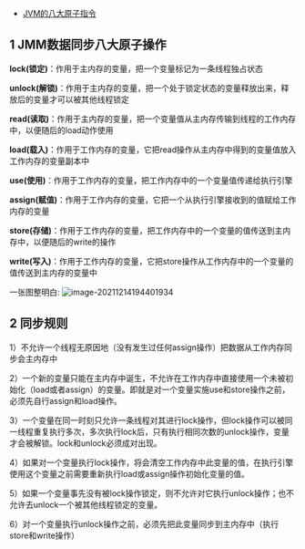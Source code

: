 - [JVM的八大原子指令](https://www.cnblogs.com/Courage129/p/14402519.html)

## 1 JMM数据同步八大原子操作

**lock(锁定)**：作用于主内存的变量，把一个变量标记为一条线程独占状态

**unlock(解锁)**：作用于主内存的变量，把一个处于锁定状态的变量释放出来，释放后的变量才可以被其他线程锁定

**read(读取)**：作用于主内存的变量，把一个变量值从主内存传输到线程的工作内存中，以便随后的load动作使用

**load(载入)**：作用于工作内存的变量，它把read操作从主内存中得到的变量值放入工作内存的变量副本中

**use(使用)**：作用于工作内存的变量，把工作内存中的一个变量值传递给执行引擎

**assign(赋值)**：作用于工作内存的变量，它把一个从执行引擎接收到的值赋给工作内存的变量

**store(存储)**：作用于工作内存的变量，把工作内存中的一个变量的值传送到主内存中，以便随后的write的操作

**write(写入)**：作用于工作内存的变量，它把store操作从工作内存中的一个变量的值传送到主内存的变量中

一张图整明白:
![image-20211214194401934](https://gitee.com/er-huomeng/img/raw/master/image-20211214194401934.png)

## 2 同步规则

1）不允许一个线程无原因地（没有发生过任何assign操作）把数据从工作内存同步会主内存中

2）一个新的变量只能在主内存中诞生，不允许在工作内存中直接使用一个未被初始化（load或者assign）的变量。即就是对一个变量实施use和store操作之前，必须先自行assign和load操作。

3）一个变量在同一时刻只允许一条线程对其进行lock操作，但lock操作可以被同一线程重复执行多次，多次执行lock后，只有执行相同次数的unlock操作，变量才会被解锁。lock和unlock必须成对出现。

4）如果对一个变量执行lock操作，将会清空工作内存中此变量的值，在执行引擎使用这个变量之前需要重新执行load或assign操作初始化变量的值。

5）如果一个变量事先没有被lock操作锁定，则不允许对它执行unlock操作；也不允许去unlock一个被其他线程锁定的变量。

6）对一个变量执行unlock操作之前，必须先把此变量同步到主内存中（执行store和write操作）